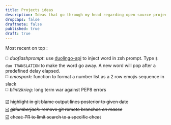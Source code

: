 ```yaml
---
title: Projects ideas
description: Ideas that go through my head regarding open source projects I can start or contribute to
dropcaps: false
draftnote: false
published: true
draft: true
---
```


Most recent on top :

:white_medium_square: *duoflashprompt*: use [duolingo-api](https://github.com/KartikTalwar/Duolingo) 
to inject word in zsh prompt. Type `$ duo TRANSLATION` to make the word go away. A new word will pop 
after a predefined delay elapsed.  
:white_medium_square: *emospark*: function to format a number list as a 2 row emojis sequence in slack  
:white_medium_square: *blintzkrieg*: long term war against PEP8 errors  

[:ballot_box_with_check:](http://kray.me/2018/02/git-blame-highlight-lines-date/) ~~highlight in git blame output lines posterior to given date~~  
[:ballot_box_with_check:](https://github.com/Kraymer/ezlumberjack) ~~*gitlumberjack*: remove git remote branches *en masse*~~  
[:ballot_box_with_check:](https://github.com/chrisallenlane/cheat/pull/371) ~~cheat: PR to limit search to a specific cheat~~
